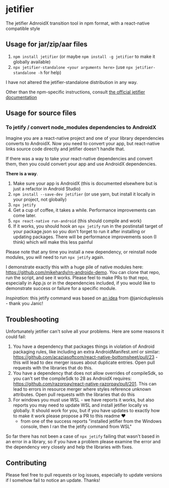 # jetifier

The jetifier AdnroidX transition tool in npm format, with a react-native compatible style

## Usage for jar/zip/aar files

1. `npm install jetifier` (or maybe `npm install -g jetifier` to make it globally available)
1. `npx jetifier-standalone <your arguments here>` (use `npx jetifier-standalone -h` for help)

I have not altered the jetifier-standalone distribution in any way.

Other than the npm-specific instructions, consult [the official jetifier documentation](https://developer.android.com/studio/command-line/jetifier)

## Usage for source files

### To jetify / convert node_modules dependencies to AndroidX

Imagine you are a react-native project and one of your library dependencies converts to AndroidX.
Now you need to convert your app, but react-native links source code directly and jetifier doesn't handle that.

If there was a way to take your react-native dependencies and convert them, then you could convert your app and use AndroidX dependencies. 

**There is a way**.

1. Make sure your app is AndroidX (this is documented elsewhere but is just a refactor in Android Studio)
1. `npm install --save-dev jetifier` (or use yarn, but install it locally in your project, not globally)
1. `npx jetify`
1. Get a cup of coffee, it takes a while. Performance improvements can come later.
1. `npx react-native run-android` (this should compile and work)
1. If it works, you should hook an `npx jetify` run in the postinstall target of your package.json so you don't forget to run it after installing or updating packages. There will be performance improvements soon (I think) which will make this less painful

Please note that any time you install a new dependency, or reinstall node modules, you will need to run `npx jetify` again.

I demonstrate exactly this with a huge pile of native modules here: <https://github.com/mikehardy/rn-androidx-demo>. You can clone that repo, run the script, and see it works. Please feel to make PRs to that repo, especially in App.js or in the dependencies included, if you would like to demonstrate success or failure for a specific module.

*Inspiration:* this jetify command was based on [an idea](https://gist.github.com/janicduplessis/df9b5e3c2b2e23bbae713255bdb99f3c) from @janicduplessis - thank you Janic!

## Troubleshooting

Unfortunately jetifier can't solve all your problems. Here are some reasons it could fail:

1. You have a dependency that packages things in violation of Android packaging rules, like including an extra AndroidManifest.xml or similar: <https://github.com/acaziasoftcom/react-native-bottomsheet/pull/23> - this will lead to dex merger issues about duplicate entries. Open pull requests with the libraries that do this.
1. You have a dependency that does not allow overrides of compileSdk, so you can't set the compileSdk to 28 as AndroidX requires: <https://github.com/razorpay/react-native-razorpay/pull/201>. This can lead to errors in resource merger where styles reference unknown attributes. Open pull requests with the libraries that do this
1. For windows you must use WSL - we have reports it works, but also reports you may need to update WSL and install jetifier locally vs globally. It should work for you, but if you have updates to exactly how to make it work please propose a PR to this readme :hearts:
   - from one of the success reports "installed jetifier from the Windows console, then I ran the the jetify command from WSL"

So far there has not been a case of `npx jetify` failing that wasn't based in an error in a library, so if you have a problem please examine the error and the dependency very closely and help the libraries with fixes.

## Contributing

Please feel free to pull requests or log issues, especially to update versions if I somehow fail to notice an update. Thanks!

